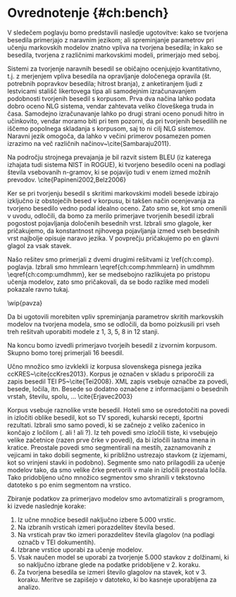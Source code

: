 # Ovrednotenje {#ch:bench}

V sledečem poglavju bomo predstavili nasledje ugotovitve: kako se tvorjena besedila primerjajo z naravnim jezikom; ali spreminjanje parametrov pri učenju markovskih modelov znatno vpliva na tvorjena besedila; in kako se besedila, tvorjena z različnimi markovskimi modeli, primerjajo med seboj.

Sistemi za tvorjenje naravnih besedil se običajno ocenjujejo kvantitativno, t.j. z merjenjem vpliva besedila na opravljanje določenega opravila (št. potrebnih popravkov besedila; hitrost branja), z anketiranjem ljudi z lestvicami stališč likertovega tipa ali samodejnim izračunavanjem podobnosti tvorjenih besedil s korpusom. Prva dva načina lahko podata dobro oceno NLG sistema, vendar zahtevata veliko človeškega truda in časa. Samodejno izračunavanje lahko po drugi strani oceno ponudi hitro in učinkovito, vendar moramo biti pri tem pozorni, da pri tvorjenih besedilih ne iščemo popolnega skladanja s korpusom, saj to ni cilj NLG sistemov. Naravni jezik omogoča, da lahko v večini primerov posamezen pomen izrazimo na več različnih načinov~\cite{Sambaraju2011}.

Na področju strojnega prevajanja je bil razvit sistem BLEU (iz katerega izhajata tudi sistema NIST in ROGUE), ki tvorjeno besedilo oceni na podlagi števila vsebovanih n-gramov, ki se pojavijo tudi v enem izmed možnih prevodov. \cite{Papineni2002,Belz2006}

Ker se pri tvorjenju besedil s skritimi markovskimi modeli  besede izbirajo izključno iz obstoječih besed v korpusu, bi takšen način ocenjevanja za tvorjeno besedilo vedno podal idealno oceno. Zato smo se, kot smo omenili v uvodu, odločili, da bomo za merilo primerjave tvorjenih besedil izbrali pogostost pojavljanja določenih besednih vrst. Izbrali smo glagole, ker pričakujemo, da konstantnost njihovega pojavljanja izmed vseh besednih vrst najbolje opisuje naravo jezika. V povprečju pričakujemo po en glavni glagol za vsak stavek.

Našo rešitev smo primerjali z dvemi drugimi rešitvami iz \ref{ch:comp}. poglavja. Izbrali smo hmmlearn \eqref{ch:comp:hmmlearn} in umdhmm \eqref{ch:comp:umdhmm}, ker se medsebojno razlikujeta po pristopu učenja modelov, zato smo pričakovali, da se bodo razlike med modeli pokazale ravno tukaj.

\wip{pavza}

Da bi ugotovili morebiten vpliv spreminjanja parametrov skritih markovskih modelov na tvorjena modela, smo se odločili, da bomo poizkusili pri vseh treh rešitvah uporabiti modele z 1, 3, 5, 8 in 12 stanji.

Na koncu bomo izvedli primerjavo tvorjeih besedil z izvornim korpusom. Skupno bomo torej primerjali 16 beesdil.

Učno množico smo izvklekli iz korpusa slovenskega pisnega jezika ccKRES~\cite{ccKres2013}. Korpus je označen v skladu s priporočili za zapis besedil TEI P5~\cite{Tei2008}. XML zapis vsebuje označbe za povedi, besede, ločila, itn. Besede so dodatno označene z informacijami o besednih vrstah, številu, spolu, … \cite{Erjavec2003}

Korpus vsebuje raznolike vrste besedil. Hoteli smo se osredotočiti na povedi in izločiti oblike besedil, kot so TV sporedi, kuharski recepti, športni rezultati. Izbrali smo samo povedi, ki se začnejo z veliko začenico in končajo z ločilom (. ali ! ali ?). Iz teh povedi smo izločili tiste, ki vsebujejo velike začetnice (razen prve črke v povedi), da bi izločili lastna imena in kratice. Preostale povedi smo segmentirali na mestih, zaznamovanih z vejicami in tako dobili segmente, ki približno ustrezajo stavkom (z izjemami, kot so vrinjeni stavki in podobno). Segmente smo nato prilagodili za učenje modelov tako, da smo velike črke pretvorili v male in izločili preostala ločila. Tako pridobljeno učno množico segmentov smo shranili v tekstovno datoteko s po enim segmentom na vrstico.

Zbiranje podatkov za primerjavo modelov smo avtomatizirali s programom, ki izvede naslednje korake:

1. Iz učne množice besedil naključno izbere 5.000 vrstic.
2. Na izbranih vrsticah izmeri porazdelitev števila besed.
3. Na vrsticah prav tko izmeri porazdelitev števila glagolov (na podlagi označb v TEI dokumentih).
4. Izbrane vrstice uporabi za učenje modelov.
5. Vsak naučen model se uporabi za tvorjenje 5.000 stavkov z dolžinami, ki so naključno izbrane glede na podatke pridobljene v 2. koraku.
6. Za tvorjena besedila se izmeri število glagolov na stavek, kot v 3. koraku. Meritve se zapišejo v datoteko, ki bo kasneje uporabljena za analizo.
